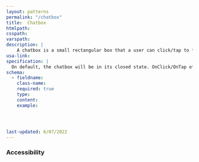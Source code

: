 ```yaml
---
layout: patterns
permalink: "/chatbox"
title:  Chatbox
htmlpath: 
csspath: 
varspath: 
description: |
    A chatbox is a small rectangular box that a user can click/tap to find a space to enter questions for a chat agent to help them solve a problem or complete a task in the website. 
usa-link: 
specification: |
  On default, the chatbox will be in its closed state. OnClick/OnTap of the closed state chatbox, it will go to open state, showing a text input space for the user to type in their question. On big screens, the user will continue to see the website behind them, and have the option to minimize the chatbox. On smaller screens, the chatbox will take up the entire screen, with the option to minimize it.
schema: 
  - fieldname: 
    class-name: 
    required: true
    type: 
    content: 
    example: 




last-updated: 6/07/2022
---
```

<!--- if extra information is needed for this pattern, write here in Markdown. -->
<!--- to learn markdown format go to https://docs.github.com/en/github/writing-on-github/basic-writing-and-formatting-syntax -->

### Accessibility


